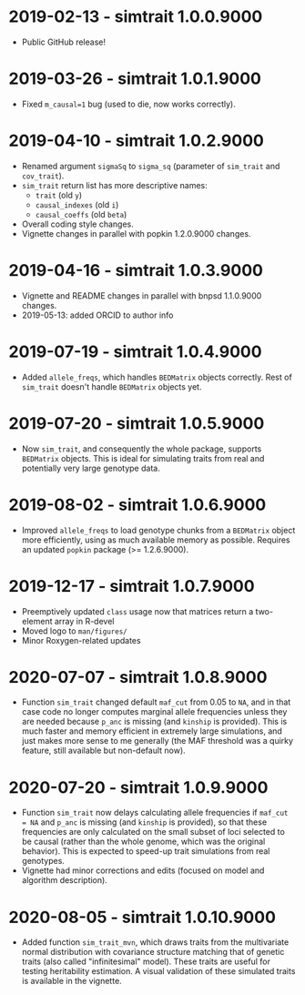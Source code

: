 # 2019-02-13 - simtrait 1.0.0.9000

* Public GitHub release!

# 2019-03-26 - simtrait 1.0.1.9000

* Fixed `m_causal=1` bug (used to die, now works correctly).

# 2019-04-10 - simtrait 1.0.2.9000

* Renamed argument `sigmaSq` to `sigma_sq` (parameter of `sim_trait` and `cov_trait`).
* `sim_trait` return list has more descriptive names:
  * `trait` (old `y`)
  * `causal_indexes` (old `i`)
  * `causal_coeffs` (old `beta`)
* Overall coding style changes.
* Vignette changes in parallel with popkin 1.2.0.9000 changes.

# 2019-04-16 - simtrait 1.0.3.9000

* Vignette and README changes in parallel with bnpsd 1.1.0.9000 changes.
* 2019-05-13: added ORCID to author info

# 2019-07-19 - simtrait 1.0.4.9000

* Added `allele_freqs`, which handles `BEDMatrix` objects correctly.
  Rest of `sim_trait` doesn't handle `BEDMatrix` objects yet.

# 2019-07-20 - simtrait 1.0.5.9000

* Now `sim_trait`, and consequently the whole package, supports `BEDMatrix` objects.
  This is ideal for simulating traits from real and potentially very large genotype data.

# 2019-08-02 - simtrait 1.0.6.9000

* Improved `allele_freqs` to load genotype chunks from a `BEDMatrix` object more efficiently, using as much available memory as possible.
  Requires an updated `popkin` package (>= 1.2.6.9000).

# 2019-12-17 - simtrait 1.0.7.9000

* Preemptively updated `class` usage now that matrices return a two-element array in R-devel
* Moved logo to `man/figures/`
* Minor Roxygen-related updates

# 2020-07-07 - simtrait 1.0.8.9000

* Function `sim_trait` changed default `maf_cut` from 0.05 to `NA`, and in that case code no longer computes marginal allele frequencies unless they are needed because `p_anc` is missing (and `kinship` is provided).
  This is much faster and memory efficient in extremely large simulations, and just makes more sense to me generally (the MAF threshold was a quirky feature, still available but non-default now).

# 2020-07-20 - simtrait 1.0.9.9000

* Function `sim_trait` now delays calculating allele frequencies if `maf_cut = NA` and `p_anc` is missing (and `kinship` is provided), so that these frequencies are only calculated on the small subset of loci selected to be causal (rather than the whole genome, which was the original behavior).
  This is expected to speed-up trait simulations from real genotypes.
* Vignette had minor corrections and edits (focused on model and algorithm description).

# 2020-08-05 - simtrait 1.0.10.9000

* Added function `sim_trait_mvn`, which draws traits from the multivariate normal distribution with covariance structure matching that of genetic traits (also called "infinitesimal" model).
  These traits are useful for testing heritability estimation.
  A visual validation of these simulated traits is available in the vignette.
